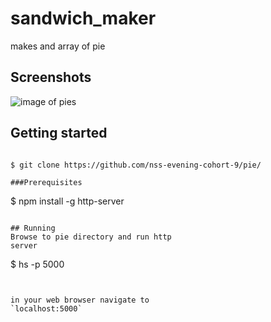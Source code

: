 # sandwich_maker
makes and array of pie

## Screenshots
![image of pies](url)

## Getting started
```

$ git clone https://github.com/nss-evening-cohort-9/pie/

###Prerequisites
```
$ npm install -g http-server
```

## Running
Browse to pie directory and run http
server
```
$ hs -p 5000
````


in your web browser navigate to
`localhost:5000`